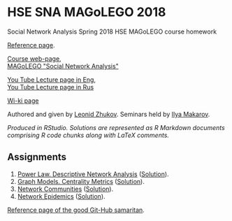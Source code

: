 # HSE SNA MAGoLEGO 2018  
Social Network Analysis Spring 2018 HSE MAGoLEGO course homework

[Reference page](http://www.leonidzhukov.net/hse/2018/sna/).

[Course web-page](http://www.leonidzhukov.net/hse/2018/sna/),  
[MAGoLEGO "Social Network Analysis"](https://cs.hse.ru/ai/magolego/sna)  

[You Tube Lecture page in Eng](https://www.youtube.com/watch?v=wwam5UZO7os&list=PLriUvS7Iljvn0GYwsGSRA8PWSE9eEiEoE),   
[You Tube Lecture page in Rus](https://www.youtube.com/watch?v=kSezaqwk4vQ&list=PLriUvS7IljvlDQfqebSlmVZf1B5YLztM9)  
  
[Wi-ki page](http://wiki.cs.hse.ru/Magolego_sna_2015)  

Authored and given by [Leonid Zhukov](http://www.leonidzhukov.net/). Seminars held by [Ilya Makarov](https://www.hse.ru/en/staff/iamakarov).

*Produced in RStudio. Solutions are represented as R Markdown documents comprising R code chunks along with LaTeX comments.*

## Assignments

1. [Power Law. Descriptive Network Analysis](Assignment1) ([Solution](Assignment1/Assignment1.pdf)).
2. [Graph Models. Centrality Metrics](Assignment2) ([Solution](Assignment2/Assignment2.pdf)).
3. [Network Communities](Assignment3) ([Solution](Assignment3/Assignment3.pdf)).
4. [Network Epidemics](Assignment4) ([Solution](Assignment4/Assignment4.pdf)).

[Reference page of the good Git-Hub samaritan](https://github.com/webyneter/HSE-SNA-MAGoLEGO-2016/blob/master/README.md).
